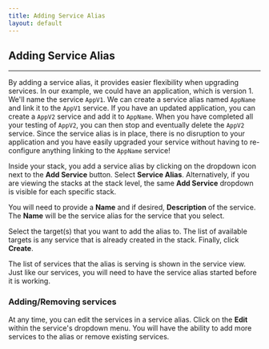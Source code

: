```yaml
---
title: Adding Service Alias
layout: default
---
```


## Adding Service Alias
---

By adding a service alias, it provides easier flexibility when upgrading services. In our example, we could have an application, which is version 1. We'll name the service `AppV1`. We can create a service alias named `AppName` and link it to the `AppV1` service. If you have an updated application, you can create a `AppV2` service and add it to `AppName`. When you have completed all your testing of `AppV2`, you can then stop and eventually delete the `AppV2` service. Since the service alias is in place, there is no disruption to your application and you have easily upgraded your service without having to re-configure anything linking to the `AppName` service!

Inside your stack, you add a service alias by clicking on the dropdown icon next to the **Add Service** button. Select **Service Alias**. Alternatively, if you are viewing the stacks at the stack level, the same **Add Service** dropdown is visible for each specific stack.

You will need to provide a **Name** and if desired, **Description** of the service. The **Name** will be the service alias for the service that you select. 

Select the target(s) that you want to add the alias to. The list of available targets is any service that is already created in the stack. Finally, click **Create**.

The list of services that the alias is serving is shown in the service view. Just like our services, you will need to have the service alias started before it is working.

### Adding/Removing services

At any time, you can edit the services in a service alias. Click on the **Edit** within the service's dropdown menu. You will have the ability to add more services to the alias or remove existing services.
